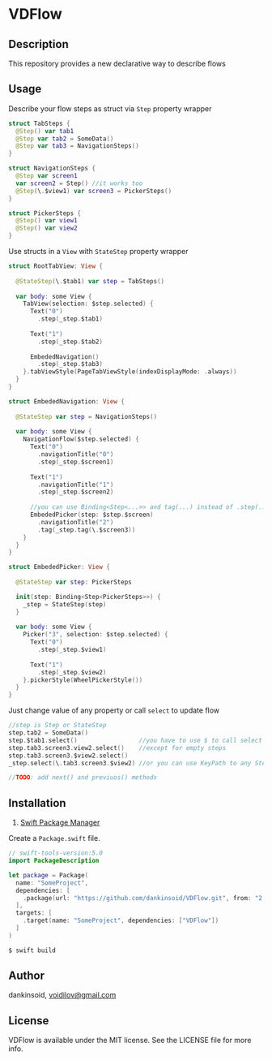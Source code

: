 # VDFlow

## Description
This repository provides a new declarative way to describe flows
## Usage
Describe your flow steps as struct via `Step` property wrapper
```swift
struct TabSteps {
  @Step() var tab1
  @Step var tab2 = SomeData()
  @Step var tab3 = NavigationSteps()
}

struct NavigationSteps {
  @Step var screen1
  var screen2 = Step() //it works too
  @Step(\.$view1) var screen3 = PickerSteps()
}

struct PickerSteps {
  @Step() var view1
  @Step() var view2
}
```
Use structs in a `View` with `StateStep` property wrapper
```swift
struct RootTabView: View {
  
  @StateStep(\.$tab1) var step = TabSteps()
  
  var body: some View {
    TabView(selection: $step.selected) {
      Text("0")
        .step(_step.$tab1)
      
      Text("1")
        .step(_step.$tab2)
      
      EmbededNavigation()
        .step(_step.$tab3)
    }.tabViewStyle(PageTabViewStyle(indexDisplayMode: .always))
  }
}

struct EmbededNavigation: View {
  
  @StateStep var step = NavigationSteps()
  
  var body: some View {
    NavigationFlow($step.selected) {
      Text("0")
        .navigationTitle("0")
        .step(_step.$screen1)
      
      Text("1")
        .navigationTitle("1")
        .step(_step.$screen2)
      
      //you can use Binding<Step<...>> and tag(...) instead of .step(...) to guarantee 
      EmbededPicker(step: $step.$screen)
        .navigationTitle("2")
        .tag(_step.tag(\.$screen3))
    }
  }
}

struct EmbededPicker: View {
  
  @StateStep var step: PickerSteps

  init(step: Binding<Step<PickerSteps>>) {
    _step = StateStep(step)
  }
  
  var body: some View {
    Picker("3", selection: $step.selected) {
      Text("0")
        .step(_step.$view1)
      
      Text("1")
        .step(_step.$view2)
    }.pickerStyle(WheelPickerStyle())
  }
}
```
Just change value of any property or call `select` to update flow
```swift
//step is Step or StateStep 
step.tab2 = SomeData()
step.$tab1.select()                 //you have to use $ to call select
step.tab3.screen3.view2.select()    //except for empty steps
step.tab3.screen3.$view2.select()  
_step.select(\.tab3.screen3.$view2) //or you can use KeyPath to any Step property

//TODO: add next() and previuos() methods
```
## Installation

1. [Swift Package Manager](https://github.com/apple/swift-package-manager)

Create a `Package.swift` file.
```swift
// swift-tools-version:5.0
import PackageDescription

let package = Package(
  name: "SomeProject",
  dependencies: [
    .package(url: "https://github.com/dankinsoid/VDFlow.git", from: "2.5.0")
  ],
  targets: [
    .target(name: "SomeProject", dependencies: ["VDFlow"])
  ]
)
```
```ruby
$ swift build
```

## Author

dankinsoid, voidilov@gmail.com

## License

VDFlow is available under the MIT license. See the LICENSE file for more info.
